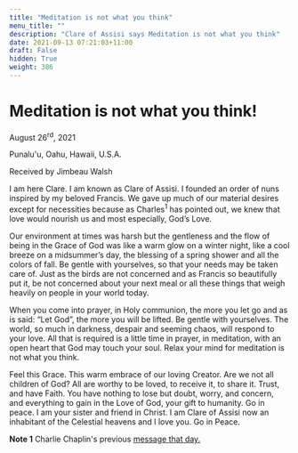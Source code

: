 ```yaml
---
title: "Meditation is not what you think"
menu_title: ""
description: "Clare of Assisi says Meditation is not what you think"
date: 2021-09-13 07:21:03+11:00
draft: False
hidden: True
weight: 386
---
```

# Meditation is not what you think!
August 26<sup>rd</sup>, 2021 

Punalu'u, Oahu, Hawaii, U.S.A.

Received by Jimbeau Walsh   



I am here Clare. I am known as Clare of Assisi. I founded an order of nuns inspired by my beloved Francis. We gave up much of our material desires except for necessities because as Charles<sup>1</sup> has pointed out, we knew that love would nourish us and most especially, God’s Love. 

Our environment at times was harsh but the gentleness and the flow of being in the Grace of God was like a warm glow on a winter night, like a cool breeze on a midsummer’s day, the blessing of a spring shower and all the colors of fall. Be gentle with yourselves, so that your needs may be taken care of. Just as the birds are not concerned and as Francis so beautifully put it, be not concerned about your next meal or all these things that weigh heavily on people in your world today. 

When you come into prayer, in Holy communion, the more you let go and as is said: “Let God”, the more you will be lifted. Be gentle with yourselves. The world, so much in darkness, despair and seeming chaos, will respond to your love. All that is required is a little time in prayer, in meditation, with an open heart that God may touch your soul. Relax your mind for meditation is not what you think. 

Feel this Grace. This warm embrace of our loving Creator. Are we not all children of God? All are worthy to be loved, to receive it, to share it. Trust, and have Faith. You have nothing to lose but doubt, worry, and concern, and everything to gain in the Love of God, your gift to humanity. Go in peace. I am your sister and friend in Christ. I am Clare of Assisi now an inhabitant of the Celestial heavens and I love you. Go in Peace. 

**Note 1** Charlie Chaplin's previous [message that day.](/contemporary-messages/messages-sorted-year/messages-2021/love-is-the-great-gift-jw-26-aug-2021/)